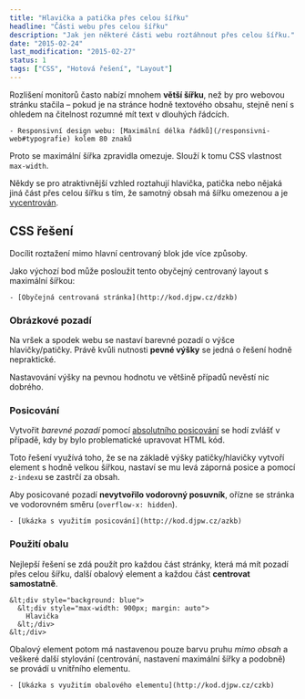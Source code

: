 ```yaml
---
title: "Hlavička a patička přes celou šířku"
headline: "Části webu přes celou šířku"
description: "Jak jen některé části webu roztáhnout přes celou šířku."
date: "2015-02-24"
last_modification: "2015-02-27"
status: 1
tags: ["CSS", "Hotová řešení", "Layout"]
---
```


Rozlišení monitorů často nabízí mnohem **větší šířku**, než by pro webovou stránku stačila – pokud je na stránce hodně textového obsahu, stejně není s ohledem na čitelnost rozumné mít text v dlouhých řádcích.

    - Responsivní design webu: [Maximální délka řádků](/responsivni-web#typografie) kolem 80 znaků

Proto se maximální šířka zpravidla omezuje. Slouží k tomu CSS vlastnost `max-width`.

Někdy se pro atraktivnější vzhled roztahují hlavička, patička nebo nějaká jiná část přes celou šířku s tím, že samotný obsah má šířku omezenou a je [vycentrován](/centrovani).

## CSS řešení

Docílit roztažení mimo hlavní centrovaný blok jde více způsoby.

Jako výchozí bod může posloužit tento obyčejný centrovaný layout s maximální šířkou:

    - [Obyčejná centrovaná stránka](http://kod.djpw.cz/dzkb)

### Obrázkové pozadí

Na vršek a spodek webu se nastaví barevné pozadí o výšce hlavičky/patičky. Právě kvůli nutnosti **pevné výšky** se jedná o řešení hodně nepraktické.

Nastavování výšky na pevnou hodnotu ve většině případů nevěstí nic dobrého.

### Posicování

Vytvořit *barevné pozadí* pomocí [absolutního posicování](/position#absolute) se hodí zvlášť v případě, kdy by bylo problematické upravovat HTML kód.

Toto řešení využívá toho, že se na základě výšky patičky/hlavičky vytvoří element s hodně velkou šířkou, nastaví se mu levá záporná posice a pomocí `z-index`u se zastrčí za obsah.

Aby posicované pozadí **nevytvořilo vodorovný posuvník**, ořízne se stránka ve vodorovném směru (`overflow-x: hidden`).

    - [Ukázka s využitím posicování](http://kod.djpw.cz/azkb)

### Použití obalu

Nejlepší řešení se zdá použít pro každou část stránky, která má mít pozadí přes celou šířku, další obalový element a každou část **centrovat samostatně**.

```
&lt;div style="background: blue">
  &lt;div style="max-width: 900px; margin: auto">
    Hlavička
  &lt;/div>
&lt;/div>
```

Obalový element potom má nastavenou pouze barvu pruhu *mimo obsah* a veškeré další stylování (centrování, nastavení maximální šířky a podobně) se provádí u vnitřního elementu.

    - [Ukázka s využitím obalového elementu](http://kod.djpw.cz/czkb)